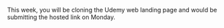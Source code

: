 This week, you will be cloning the Udemy web landing page and would be submitting the hosted link on Monday.
